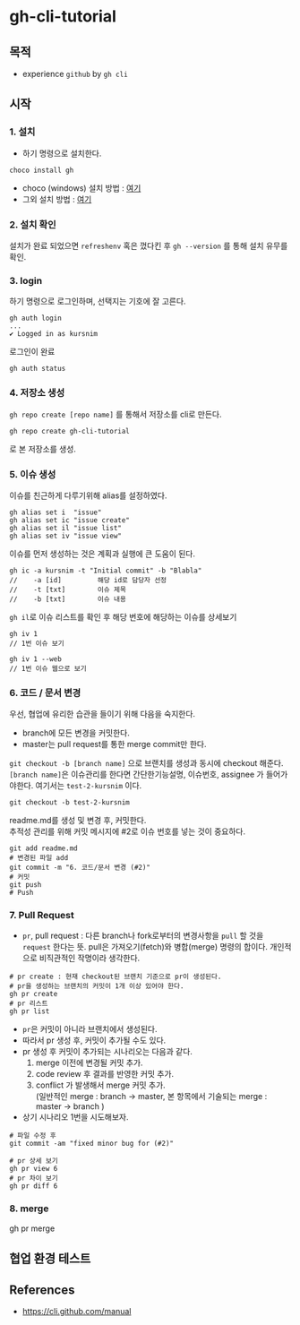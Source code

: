 # gh-cli-tutorial
## 목적
- experience `github` by `gh cli`
## 시작
### 1. 설치
- 하기 명령으로 설치한다. 
```
choco install gh
```
- choco (windows) 설치 방법 : [여기](https://chocolatey.org/install)
- 그외 설치 방법 : [여기](https://github.com/cli/cli#installation)  
### 2. 설치 확인
설치가 완료 되었으면 `refreshenv` 혹은 껐다킨 후 `gh --version` 를 통해 설치 유무를 확인.

### 3. login
하기 명령으로 로그인하며, 선택지는 기호에 잘 고른다.
```
gh auth login
...
✔ Logged in as kursnim
```
로그인이 완료
```
gh auth status
```

### 4. 저장소 생성
`gh repo create [repo name]` 를 통해서 저장소를 cli로 만든다. 
```
gh repo create gh-cli-tutorial
```
로 본 저장소를 생성. 

### 5. 이슈 생성

이슈를 친근하게 다루기위해 alias를 설정하였다.
```
gh alias set i  "issue"
gh alias set ic "issue create"
gh alias set il "issue list"
gh alias set iv "issue view"
```

이슈를 먼저 생성하는 것은 계획과 실행에 큰 도움이 된다.
```
gh ic -a kursnim -t "Initial commit" -b "Blabla"
//    -a [id]         해당 id로 담당자 선정
//    -t [txt]        이슈 제목
//    -b [txt]        이슈 내용
```
```gh il```로 이슈 리스트를 확인 후 해당 번호에 해당하는 이슈를 상세보기
```
gh iv 1
// 1번 이슈 보기

gh iv 1 --web
// 1번 이슈 웹으로 보기
```

### 6. 코드 / 문서 변경
우선, 협업에 유리한 습관을 들이기 위해 다음을 숙지한다.   
- branch에 모든 변경을 커밋한다.
- master는 pull request를 통한 merge commit만 한다.

`git checkout -b [branch name]` 으로 브랜치를 생성과 동시에 checkout 해준다.   
`[branch name]`은 이슈관리를 한다면 간단한기능설명, 이슈번호, assignee 가 들어가야한다. 여기서는 `test-2-kursnim` 이다.
```
git checkout -b test-2-kursnim
```

readme.md를 생성 및 변경 후, 커밋한다.   
추적성 관리를 위해  커밋 메시지에 #2로 이슈 번호를 넣는 것이 중요하다.
```
git add readme.md
# 변경된 파일 add
git commit -m "6. 코드/문서 변경 (#2)"
# 커밋
git push
# Push 
```

### 7. Pull Request
- `pr`, pull request : 다른 branch나 fork로부터의 변경사항을 `pull` 할 것을 `request` 한다는 뜻. pull은 가져오기(fetch)와 병합(merge) 명령의 합이다. 개인적으로 비직관적인 작명이라 생각한다.


```
# pr create : 현재 checkout된 브랜치 기준으로 pr이 생성된다.
# pr을 생성하는 브랜치의 커밋이 1개 이상 있어야 한다. 
gh pr create
# pr 리스트
gh pr list
```
- `pr`은 커밋이 아니라 브랜치에서 생성된다.   
- 따라서 pr 생성 후, 커밋이 추가될 수도 있다.   
- pr 생성 후 커밋이 추가되는 시나리오는 다음과 같다.   
    1. merge 이전에 변경될 커밋 추가.
    2. code review 후 결과를 반영한 커밋 추가.
    3. conflict 가 발생해서 merge 커밋 추가.  
     (일반적인 merge : branch -> master, 본 항목에서 기술되는 merge : master -> branch )   
- 상기 시나리오 1번을 시도해보자.
```
# 파일 수정 후 
git commit -am "fixed minor bug for (#2)"
```
```
# pr 상세 보기
gh pr view 6
# pr 차이 보기 
gh pr diff 6
```

### 8. merge

gh pr merge



## 협업 환경 테스트


## References
- https://cli.github.com/manual